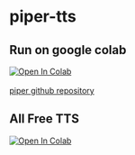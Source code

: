 # piper-tts
## Run on google colab
[![Open In Colab](https://colab.research.google.com/assets/colab-badge.svg)](https://colab.research.google.com/github/neuralfalcon/piper-tts/blob/main/Piper_TTS.ipynb) <br> <br>
[piper github repository](https://github.com/rhasspy/piper/tree/master)

## All Free TTS
[![Open In Colab](https://colab.research.google.com/assets/colab-badge.svg)](https://colab.research.google.com/github/neuralfalcon/Voice_Clone/blob/main/All_Free_TTS.ipynb)
